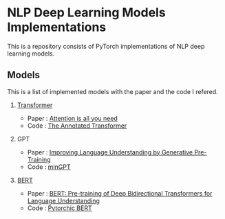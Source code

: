# NLP Deep Learning Models Implementations

This is a repository consists of PyTorch implementations of NLP deep learning models.

## Models

This is a list of implemented models with the paper and the code I refered.

1. [Transformer](https://github.com/lih0905/NLP_implementations/tree/master/Transformer)
    * Paper : [Attention is all you need](https://papers.nips.cc/paper/2017/file/3f5ee243547dee91fbd053c1c4a845aa-Paper.pdf)
    * Code : [The Annotated Transformer](https://nlp.seas.harvard.edu/2018/04/03/attention.html)

1. GPT
    * Paper : [Improving Language Understanding by Generative Pre-Training](https://cdn.openai.com/research-covers/language-unsupervised/language_understanding_paper.pdf)
    * Code : [minGPT](https://github.com/karpathy/minGPT)

1. [BERT](https://github.com/lih0905/NLP_implementations/tree/master/BERT)
    * Paper : [BERT: Pre-training of Deep Bidirectional Transformers for Language Understanding](https://arxiv.org/pdf/1810.04805)
    * Code : [Pytorchic BERT](https://github.com/dhlee347/pytorchic-bert)
